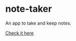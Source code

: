 # note-taker
 An app to take and keep notes.

  [Check it here]( https://vittokm.github.io/note-taker/)
